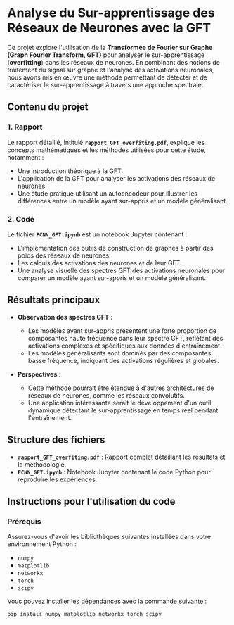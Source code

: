 # Analyse du Sur-apprentissage des Réseaux de Neurones avec la GFT

Ce projet explore l'utilisation de la **Transformée de Fourier sur Graphe (Graph Fourier Transform, GFT)** pour analyser le sur-apprentissage (**overfitting**) dans les réseaux de neurones. En combinant des notions de traitement du signal sur graphe et l'analyse des activations neuronales, nous avons mis en œuvre une méthode permettant de détecter et de caractériser le sur-apprentissage à travers une approche spectrale.

## Contenu du projet

### **1. Rapport**
Le rapport détaillé, intitulé **`rapport_GFT_overfiting.pdf`**, explique les concepts mathématiques et les méthodes utilisées pour cette étude, notamment :
- Une introduction théorique à la GFT.
- L'application de la GFT pour analyser les activations des réseaux de neurones.
- Une étude pratique utilisant un autoencodeur pour illustrer les différences entre un modèle ayant sur-appris et un modèle généralisant.

### **2. Code**
Le fichier **`FCNN_GFT.ipynb`** est un notebook Jupyter contenant :
- L'implémentation des outils de construction de graphes à partir des poids des réseaux de neurones.
- Les calculs des activations des neurones et de leur GFT.
- Une analyse visuelle des spectres GFT des activations neuronales pour comparer un modèle ayant sur-appris et un modèle généralisant.

## Résultats principaux

- **Observation des spectres GFT** : 
  - Les modèles ayant sur-appris présentent une forte proportion de composantes haute fréquence dans leur spectre GFT, reflétant des activations complexes et spécifiques aux données d'entraînement.
  - Les modèles généralisants sont dominés par des composantes basse fréquence, indiquant des activations régulières et globales.
  
- **Perspectives** :
  - Cette méthode pourrait être étendue à d'autres architectures de réseaux de neurones, comme les réseaux convolutifs.
  - Une application intéressante serait le développement d'un outil dynamique détectant le sur-apprentissage en temps réel pendant l'entraînement.

## Structure des fichiers

- **`rapport_GFT_overfiting.pdf`** : Rapport complet détaillant les résultats et la méthodologie.
- **`FCNN_GFT.ipynb`** : Notebook Jupyter contenant le code Python pour reproduire les expériences.

## Instructions pour l'utilisation du code

### **Prérequis**
Assurez-vous d'avoir les bibliothèques suivantes installées dans votre environnement Python :
- `numpy`
- `matplotlib`
- `networkx`
- `torch`
- `scipy`

Vous pouvez installer les dépendances avec la commande suivante :
```bash
pip install numpy matplotlib networkx torch scipy

